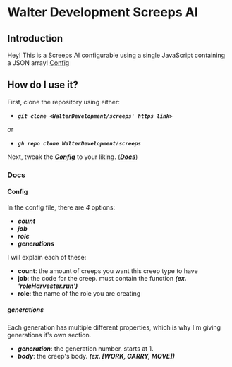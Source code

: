 # Walter Development Screeps AI

## Introduction

Hey! This is a Screeps AI configurable using a single JavaScript containing a JSON array! [Config]

## How do I use it?

First, clone the repository using either:

- ***`git clone <WalterDevelopment/screeps' https link>`***

or

- ***`gh repo clone WalterDevelopment/screeps`***

Next, tweak the ***[Config]*** to your liking. (***[Docs](#config)***)

### Docs

#### Config

In the config file, there are *4* options:

- ***count***
- ***job***
- ***role***
- ***generations***

I will explain each of these:

- **count**: the amount of creeps you want this creep type to have
- **job**: the code for the creep. must contain the function ***(ex. 'roleHarvester.run')***
- **role**: the name of the role you are creating

##### generations

Each generation has multiple different properties, which is why I'm giving generations it's own section.

- ***generation***: the generation number, starts at 1.
- ***body***: the creep's body. ***(ex. [WORK, CARRY, MOVE])***

[Config]: src/config
